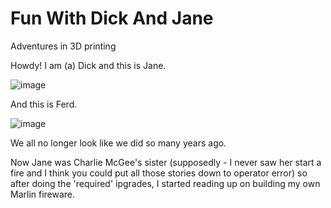 # Fun With Dick And Jane
Adventures in 3D printing

Howdy! I am (a) Dick and this is Jane.

![image](https://user-images.githubusercontent.com/68893373/212564825-e4b6bd04-3c96-4962-88d6-fc1922590768.png)

And this is Ferd.

![image](https://user-images.githubusercontent.com/68893373/212565362-668f97ca-d4e6-4e37-bd8e-989a310d1c35.png)

We all no longer look like we did so many years ago.

Now Jane was Charlie McGee's sister (supposedly - I never saw her start a fire and I think you could put all those stories down to operator error) so after doing the 'required' ipgrades, I started reading up on building my own Marlin fireware.
